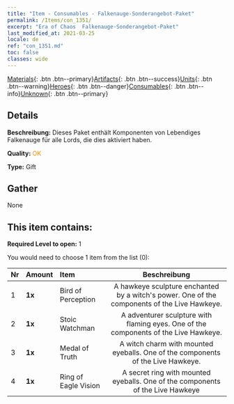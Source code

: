 ```yaml
---
title: "Item - Consumables - Falkenauge-Sonderangebot-Paket"
permalink: /Items/con_1351/
excerpt: "Era of Chaos  Falkenauge-Sonderangebot-Paket"
last_modified_at: 2021-03-25
locale: de
ref: "con_1351.md"
toc: false
classes: wide
---
```

 [Materials](/de/Items/){: .btn .btn--primary}[Artifacts](/de/Items/Artifacts/){: .btn .btn--success}[Units](/de/Items/Units/){: .btn .btn--warning}[Heroes](/de/Items/Heroes/){: .btn .btn--danger}[Consumables](/de/Items/Consumables/){: .btn .btn--info}[Unknown](/de/Items/Unknown/){: .btn .btn--primary}

## Details
 **Beschreibung:** Dieses Paket enthält Komponenten von Lebendiges Falkenauge für alle Lords, die dies aktiviert haben.

 **Quality:** <span style="color: #FF8C00">OK</span>

 **Type:** Gift

## Gather

  None

## This item contains:

 **Required Level to open:** 1

 You would need to choose 1 item from the list (0):

  | Nr | Amount |     Item    | Beschreibung |
  |:---|:-------|:------------|:-----------:|
  | 1 |  **1x** | Bird of Perception | A hawkeye sculpture enchanted by a witch's power. One of the components of the Live Hawkeye.  | 
  | 2 |  **1x** | Stoic Watchman | A adventurer sculpture with flaming eyes. One of the components of the Live Hawkeye.  | 
  | 3 |  **1x** | Medal of Truth | A witch charm with mounted eyeballs. One of the components of the Live Hawkeye.  | 
  | 4 |  **1x** | Ring of Eagle Vision | A secret ring with mounted eyeballs. One of the components of the Live Hawkeye  | 
